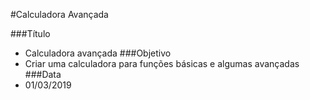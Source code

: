 #Calculadora Avançada

###Título
* Calculadora avançada
###Objetivo
* Criar uma calculadora para funções básicas e algumas avançadas
###Data
* 01/03/2019
